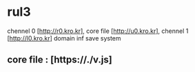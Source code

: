 # rul3

chennel 0 [http://r0.kro.kr], core file [http://u0.kro.kr], chennel 1 [http://l0.kro.kr] domain inf save system

## core file : [https://./v.js]
